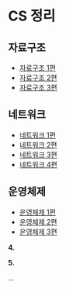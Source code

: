 # CS 정리
## 자료구조
* [자료구조 1편](./자료구조/자료구조(1)/readme.md)
* [자료구조 2편](./자료구조/자료구조(2)/readme.md)
* [자료구조 3편](./자료구조/자료구조(3)/readme.md)

## 네트워크
* [네트워크 1편](./네트워크/네트워크(1)/readme.md)
* [네트워크 2편](./네트워크/네트워크(2)/readme.md)
* [네트워크 3편](./네트워크/네트워크(3)/readme.md)
* [네트워크 4편](./네트워크/네트워크(4)/readme.md)

## 운영체제
* [운영체제 1편](./운영체제/운영체제(1)/readme.md)
* [운영체제 2편](./운영체제/운영체제(2)/readme.md)
* [운영체제 3편](./운영체제/운영체제(3)/readme.md)

**4.**

**5.**

...
